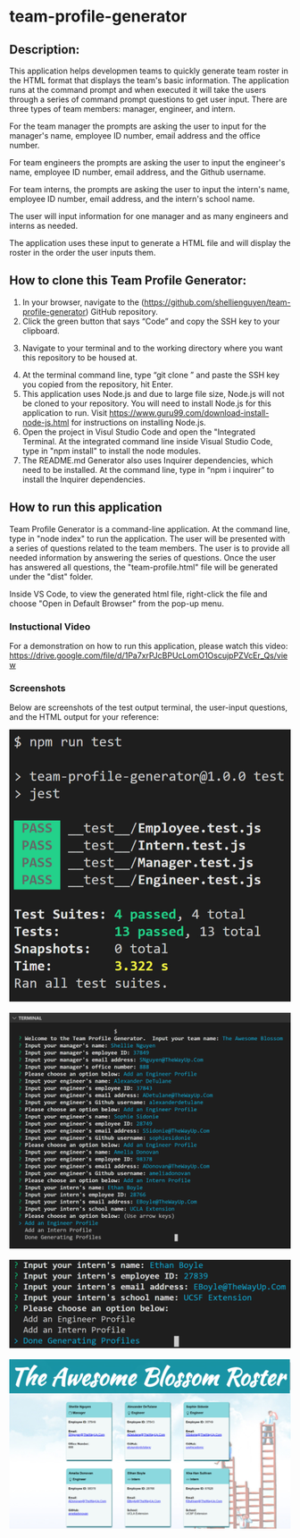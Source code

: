 # team-profile-generator

## Description:
This application helps developmen teams to quickly generate team roster in the HTML format that displays the team's basic information.
The application runs at the command prompt and when executed it will take the users through a series of command prompt questions to get user input.
There are three types of team members: manager, engineer, and intern.

For the team manager the prompts are asking the user to input for the manager's name, employee ID number, email address and the office number.

For team engineers the prompts are asking the user to input the engineer's name, employee ID number, email address, and the Github username.

For team interns, the prompts are asking the user to input the intern's name, employee ID number, email address, and the intern's school name.

The user will input information for one manager and as many engineers and interns as needed.

The application uses these input to generate a HTML file and will display the roster in the order the user inputs them.

## How to clone this Team Profile Generator:

1. In your browser, navigate to the (https://github.com/shellienguyen/team-profile-generator) GitHub repository.
2. Click the green button that says “Code” and copy the SSH key to your clipboard.
3) Navigate to your terminal  and to the working directory where you want this repository to be housed at.
4. At the terminal command line, type “git clone ” and paste the SSH key you copied from the repository, hit Enter.
5. This application uses Node.js and due to large file size, Node.js will not be cloned to your repository.
You will need to install Node.js for this application to run.  Visit https://www.guru99.com/download-install-node-js.html
for instructions on installing Node.js.
6. Open the project in Visul Studio Code and open the "Integrated Terminal.  At the integrated command line inside Visual Studio
Code, type in "npm install" to install the node modules.
7. The README.md Generator also uses Inquirer dependencies, which need to be installed.  At the command line, type in “npm i inquirer” to
install the Inquirer dependencies.

## How to run this application

Team Profile Generator is a command-line application. At the command line, type in "node index" to run the application.  The user will be presented
with a series of questions related to the team members.  The user is to provide all needed information by answering the series of questions.  Once
the user has answered all questions, the "team-profile.html" file will be generated under the "dist" folder.

Inside VS Code, to view the generated html file, right-click the file and choose "Open in Default Browser" from the pop-up menu.

### Instuctional Video

For a demonstration on how to run this application, please watch this video: https://drive.google.com/file/d/1Pa7xrPJcBPUcLomO1OscujpPZVcEr_Qs/view

### Screenshots

Below are screenshots of the test output terminal, the user-input questions, and the HTML output for your reference:

![Mockup](https://github.com/shellienguyen/team-profile-generator/blob/main/src/images/test-output.jpg)
<br><br>
![Mockup](https://github.com/shellienguyen/team-profile-generator/blob/main/src/images/input-terminal1.jpg)
<br><br>
![Mockup](https://github.com/shellienguyen/team-profile-generator/blob/main/src/images/input-terminal2.jpg)
<br><br>
![Mockup](https://github.com/shellienguyen/team-profile-generator/blob/main/src/images/output-sample.jpg)
